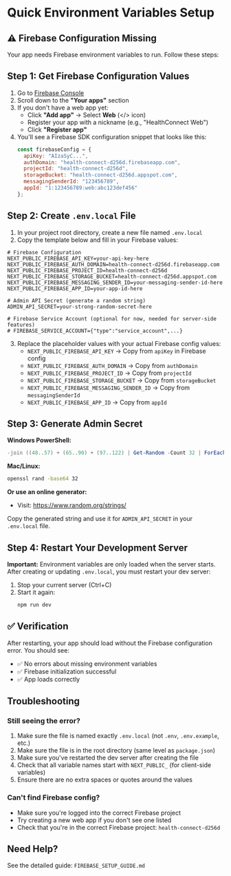 # Quick Environment Variables Setup

## ⚠️ Firebase Configuration Missing

Your app needs Firebase environment variables to run. Follow these steps:

## Step 1: Get Firebase Configuration Values

1. Go to [Firebase Console](https://console.firebase.google.com/project/health-connect-d256d/settings/general)
2. Scroll down to the **"Your apps"** section
3. If you don't have a web app yet:
   - Click **"Add app"** → Select **Web** (</> icon)
   - Register your app with a nickname (e.g., "HealthConnect Web")
   - Click **"Register app"**
4. You'll see a Firebase SDK configuration snippet that looks like this:
   ```javascript
   const firebaseConfig = {
     apiKey: "AIzaSyC...",
     authDomain: "health-connect-d256d.firebaseapp.com",
     projectId: "health-connect-d256d",
     storageBucket: "health-connect-d256d.appspot.com",
     messagingSenderId: "123456789",
     appId: "1:123456789:web:abc123def456"
   };
   ```

## Step 2: Create `.env.local` File

1. In your project root directory, create a new file named `.env.local`
2. Copy the template below and fill in your Firebase values:

```env
# Firebase Configuration
NEXT_PUBLIC_FIREBASE_API_KEY=your-api-key-here
NEXT_PUBLIC_FIREBASE_AUTH_DOMAIN=health-connect-d256d.firebaseapp.com
NEXT_PUBLIC_FIREBASE_PROJECT_ID=health-connect-d256d
NEXT_PUBLIC_FIREBASE_STORAGE_BUCKET=health-connect-d256d.appspot.com
NEXT_PUBLIC_FIREBASE_MESSAGING_SENDER_ID=your-messaging-sender-id-here
NEXT_PUBLIC_FIREBASE_APP_ID=your-app-id-here

# Admin API Secret (generate a random string)
ADMIN_API_SECRET=your-strong-random-secret-here

# Firebase Service Account (optional for now, needed for server-side features)
# FIREBASE_SERVICE_ACCOUNT={"type":"service_account",...}
```

3. Replace the placeholder values with your actual Firebase config values:
   - `NEXT_PUBLIC_FIREBASE_API_KEY` → Copy from `apiKey` in Firebase config
   - `NEXT_PUBLIC_FIREBASE_AUTH_DOMAIN` → Copy from `authDomain`
   - `NEXT_PUBLIC_FIREBASE_PROJECT_ID` → Copy from `projectId`
   - `NEXT_PUBLIC_FIREBASE_STORAGE_BUCKET` → Copy from `storageBucket`
   - `NEXT_PUBLIC_FIREBASE_MESSAGING_SENDER_ID` → Copy from `messagingSenderId`
   - `NEXT_PUBLIC_FIREBASE_APP_ID` → Copy from `appId`

## Step 3: Generate Admin Secret

**Windows PowerShell:**
```powershell
-join ((48..57) + (65..90) + (97..122) | Get-Random -Count 32 | ForEach-Object {[char]$_})
```

**Mac/Linux:**
```bash
openssl rand -base64 32
```

**Or use an online generator:**
- Visit: https://www.random.org/strings/

Copy the generated string and use it for `ADMIN_API_SECRET` in your `.env.local` file.

## Step 4: Restart Your Development Server

**Important:** Environment variables are only loaded when the server starts. After creating or updating `.env.local`, you must restart your dev server:

1. Stop your current server (Ctrl+C)
2. Start it again:
   ```bash
   npm run dev
   ```

## ✅ Verification

After restarting, your app should load without the Firebase configuration error. You should see:
- ✅ No errors about missing environment variables
- ✅ Firebase initialization successful
- ✅ App loads correctly

## Troubleshooting

### Still seeing the error?
1. Make sure the file is named exactly `.env.local` (not `.env`, `.env.example`, etc.)
2. Make sure the file is in the root directory (same level as `package.json`)
3. Make sure you've restarted the dev server after creating the file
4. Check that all variable names start with `NEXT_PUBLIC_` (for client-side variables)
5. Ensure there are no extra spaces or quotes around the values

### Can't find Firebase config?
- Make sure you're logged into the correct Firebase project
- Try creating a new web app if you don't see one listed
- Check that you're in the correct Firebase project: `health-connect-d256d`

## Need Help?

See the detailed guide: `FIREBASE_SETUP_GUIDE.md`




